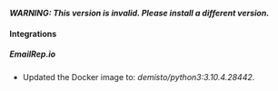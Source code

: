 ***WARNING: This version is invalid. Please install a different version.***

#### Integrations
##### EmailRep.io
- Updated the Docker image to: *demisto/python3:3.10.4.28442*.
